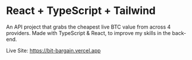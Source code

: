# React + TypeScript + Tailwind

An API project that grabs the cheapest live BTC value from across 4 providers. Made with TypeScript & React, to improve my skills in the back-end.

Live Site: https://bit-bargain.vercel.app
